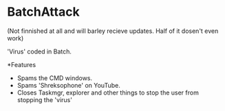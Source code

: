 # BatchAttack

(Not finnished at all and will barley recieve updates. Half of it dosen't even work)


'Virus' coded in Batch.

*Features
- Spams the CMD windows.
- Spams 'Shreksophone' on YouTube.
- Closes Taskmgr, explorer and other things to stop the user from stopping the 'virus'
